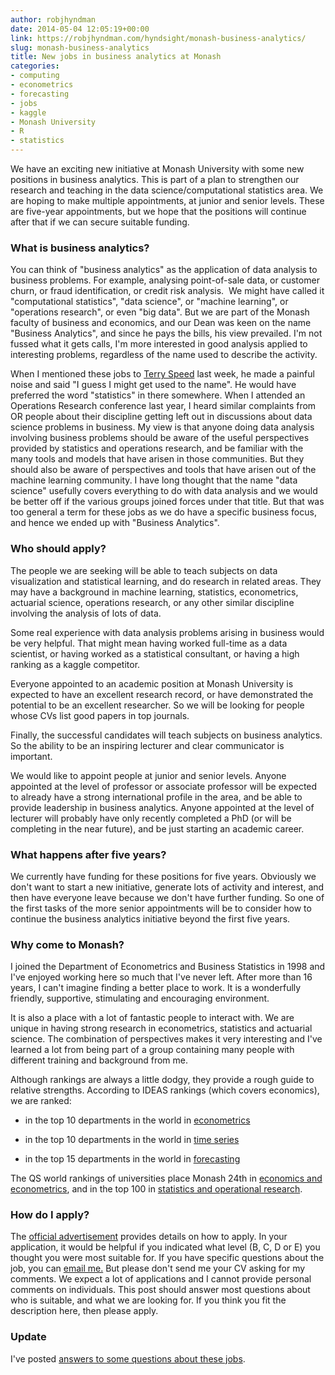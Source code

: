 ```yaml
---
author: robjhyndman
date: 2014-05-04 12:05:19+00:00
link: https://robjhyndman.com/hyndsight/monash-business-analytics/
slug: monash-business-analytics
title: New jobs in business analytics at Monash
categories:
- computing
- econometrics
- forecasting
- jobs
- kaggle
- Monash University
- R
- statistics
---
```


We have an exciting new initiative at Monash University with some new positions in business analytics. This is part of a plan to strengthen our research and teaching in the data science/computational statistics area. We are hoping to make multiple appointments, at junior and senior levels. These are five-year appointments, but we hope that the positions will continue after that if we can secure suitable funding.<!-- more -->



### What is business analytics?



You can think of "business analytics" as the application of data analysis to business problems. For example, analysing point-of-sale data, or customer churn, or fraud identification, or credit risk analysis.  We might have called it "computational statistics", "data science", or "machine learning", or "operations research", or even "big data". But we are part of the Monash faculty of business and economics, and our Dean was keen on the name "Business Analytics", and since he pays the bills, his view prevailed. I'm not fussed what it gets calls, I'm more interested in good analysis applied to interesting problems, regardless of the name used to describe the activity.

When I mentioned these jobs to [Terry Speed](http://en.wikipedia.org/wiki/Terry_Speed) last week, he made a painful noise and said "I guess I might get used to the name". He would have preferred the word "statistics" in there somewhere. When I attended an Operations Research conference last year, I heard similar complaints from OR people about their discipline getting left out in discussions about data science problems in business. My view is that anyone doing data analysis involving business problems should be aware of the useful perspectives provided by statistics and operations research, and be familiar with the many tools and models that have arisen in those communities. But they should also be aware of perspectives and tools that have arisen out of the machine learning community. I have long thought that the name "data science" usefully covers everything to do with data analysis and we would be better off if the various groups joined forces under that title. But that was too general a term for these jobs as we do have a specific business focus, and hence we ended up with "Business Analytics".



### Who should apply?



The people we are seeking will be able to teach subjects on data visualization and statistical learning, and do research in related areas. They may have a background in machine learning, statistics, econometrics, actuarial science, operations research, or any other similar discipline involving the analysis of lots of data.

Some real experience with data analysis problems arising in business would be very helpful. That might mean having worked full-time as a data scientist, or having worked as a statistical consultant, or having a high ranking as a kaggle competitor.

Everyone appointed to an academic position at Monash University is expected to have an excellent research record, or have demonstrated the potential to be an excellent researcher. So we will be looking for people whose CVs list good papers in top journals.

Finally, the successful candidates will teach subjects on business analytics. So the ability to be an inspiring lecturer and clear communicator is important.

We would like to appoint people at junior and senior levels. Anyone appointed at the level of professor or associate professor will be expected to already have a strong international profile in the area, and be able to provide leadership in business analytics. Anyone appointed at the level of lecturer will probably have only recently completed a PhD (or will be completing in the near future), and be just starting an academic career.



### What happens after five years?



We currently have funding for these positions for five years. Obviously we don't want to start a new initiative, generate lots of activity and interest, and then have everyone leave because we don't have further funding. So one of the first tasks of the more senior appointments will be to consider how to continue the business analytics initiative beyond the first five years.



### Why come to Monash?



I joined the Department of Econometrics and Business Statistics in 1998 and I've enjoyed working here so much that I've never left. After more than 16 years, I can't imagine finding a better place to work. It is a wonderfully friendly, supportive, stimulating and encouraging environment.

It is also a place with a lot of fantastic people to interact with. We are unique in having strong research in econometrics, statistics and actuarial science. The combination of perspectives makes it very interesting and I've learned a lot from being part of a group containing many people with different training and background from me.

Although rankings are always a little dodgy, they provide a rough guide to relative strengths. According to IDEAS rankings (which covers economics), we are ranked:





  * in the top 10 departments in the world in [econometrics](http://ideas.repec.org/top/top.ecm.html)


  * in the top 10 departments in the world in [time series](http://ideas.repec.org/top/top.ets.html)


  * in the top 15 departments in the world in [forecasting](http://ideas.repec.org/top/top.for.html)



The QS world rankings of universities place Monash 24th in [economics and econometrics](http://www.topuniversities.com/university-rankings/university-subject-rankings/2014/economics-econometrics#sorting=rank+region=+country=319+faculty=+stars=false+search=), and in the top 100 in [statistics and operational research](http://www.topuniversities.com/university-rankings/university-subject-rankings/2014/statistics-operational-research#sorting=rank+region=+country=319+faculty=+stars=false+search=).



### How do I apply?



The [official advertisement](http://jobs.monash.edu.au/jobDetails.asp?sJobIDs=523663) provides details on how to apply. In your application, it would be helpful if you indicated what level (B, C, D or E) you thought you were most suitable for. If you have specific questions about the job, you can [email me.](mailto:rob.hyndman@monash.edu) But please don't send me your CV asking for my comments. We expect a lot of applications and I cannot provide personal comments on individuals. This post should answer most questions about who is suitable, and what we are looking for. If you think you fit the description here, then please apply.





### Update



I've posted [answers to some questions about these jobs](https://robjhyndman.com/hyndsight/business-analytics-jobs-questions/).


